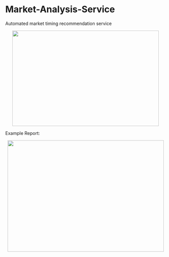 # Market-Analysis-Service

Automated market timing recommendation service
<p align="center">
  <img width="460" height="300" src="https://i.imgur.com/YyXbK4b.png">
</p>

Example Report:
<p align="center">
  <img width="491" height="350" src="https://i.imgur.com/cHPQtQq.png">
</p>
